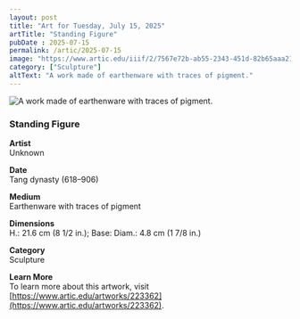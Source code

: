 ```yaml
---
layout: post
title: "Art for Tuesday, July 15, 2025"
artTitle: "Standing Figure"
pubDate : 2025-07-15
permalink: /artic/2025-07-15
image: "https://www.artic.edu/iiif/2/7567e72b-ab55-2343-451d-82b65aaa215a/full/843,/0/default.jpg"
category: ["Sculpture"]
altText: "A work made of earthenware with traces of pigment."
---
```

 
<img src='https://www.artic.edu/iiif/2/7567e72b-ab55-2343-451d-82b65aaa215a/full/843,/0/default.jpg' alt='A work made of earthenware with traces of pigment.' style='border-radius=5px'> 
 
### Standing Figure
 
**Artist**<br>
Unknown
 
**Date**<br>
Tang dynasty (618–906)
 
**Medium**<br>
Earthenware with traces of pigment
 
**Dimensions**<br>
H.: 21.6 cm (8 1/2 in.); Base: Diam.: 4.8 cm (1 7/8 in.)
 
**Category**<br>
Sculpture
 
**Learn More**<br>
To learn more about this artwork, visit [https://www.artic.edu/artworks/223362](https://www.artic.edu/artworks/223362).